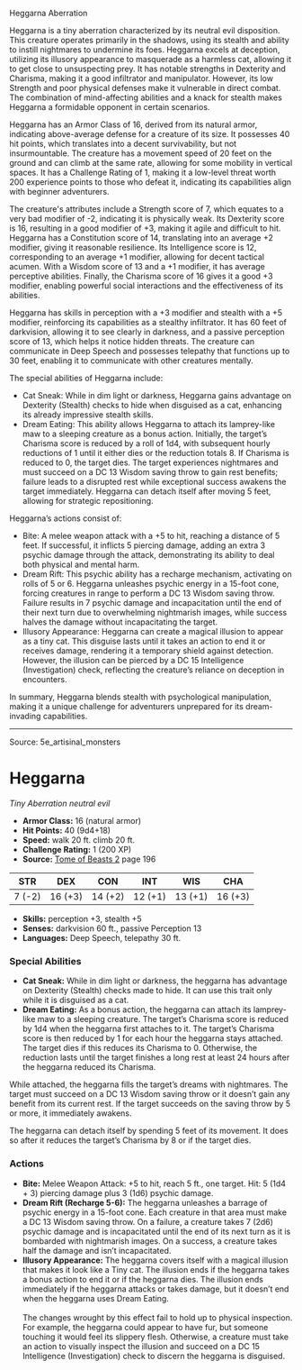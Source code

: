 <MonsterName/>Heggarna</MonsterName>
<CreatureType/>Aberration</CreatureType>

<summary>Heggarna is a tiny aberration characterized by its neutral evil disposition. This creature operates primarily in the shadows, using its stealth and ability to instill nightmares to undermine its foes. Heggarna excels at deception, utilizing its illusory appearance to masquerade as a harmless cat, allowing it to get close to unsuspecting prey. It has notable strengths in Dexterity and Charisma, making it a good infiltrator and manipulator. However, its low Strength and poor physical defenses make it vulnerable in direct combat. The combination of mind-affecting abilities and a knack for stealth makes Heggarna a formidable opponent in certain scenarios.</summary>

<detail>

Heggarna has an Armor Class of 16, derived from its natural armor, indicating above-average defense for a creature of its size. It possesses 40 hit points, which translates into a decent survivability, but not insurmountable. The creature has a movement speed of 20 feet on the ground and can climb at the same rate, allowing for some mobility in vertical spaces. It has a Challenge Rating of 1, making it a low-level threat worth 200 experience points to those who defeat it, indicating its capabilities align with beginner adventurers.

The creature's attributes include a Strength score of 7, which equates to a very bad modifier of -2, indicating it is physically weak. Its Dexterity score is 16, resulting in a good modifier of +3, making it agile and difficult to hit. Heggarna has a Constitution score of 14, translating into an average +2 modifier, giving it reasonable resilience. Its Intelligence score is 12, corresponding to an average +1 modifier, allowing for decent tactical acumen. With a Wisdom score of 13 and a +1 modifier, it has average perceptive abilities. Finally, the Charisma score of 16 gives it a good +3 modifier, enabling powerful social interactions and the effectiveness of its abilities.

Heggarna has skills in perception with a +3 modifier and stealth with a +5 modifier, reinforcing its capabilities as a stealthy infiltrator. It has 60 feet of darkvision, allowing it to see clearly in darkness, and a passive perception score of 13, which helps it notice hidden threats. The creature can communicate in Deep Speech and possesses telepathy that functions up to 30 feet, enabling it to communicate with other creatures mentally.

The special abilities of Heggarna include:

- Cat Sneak: While in dim light or darkness, Heggarna gains advantage on Dexterity (Stealth) checks to hide when disguised as a cat, enhancing its already impressive stealth skills.
- Dream Eating: This ability allows Heggarna to attach its lamprey-like maw to a sleeping creature as a bonus action. Initially, the target’s Charisma score is reduced by a roll of 1d4, with subsequent hourly reductions of 1 until it either dies or the reduction totals 8. If Charisma is reduced to 0, the target dies. The target experiences nightmares and must succeed on a DC 13 Wisdom saving throw to gain rest benefits; failure leads to a disrupted rest while exceptional success awakens the target immediately. Heggarna can detach itself after moving 5 feet, allowing for strategic repositioning.

Heggarna’s actions consist of:

- Bite: A melee weapon attack with a +5 to hit, reaching a distance of 5 feet. If successful, it inflicts 5 piercing damage, adding an extra 3 psychic damage through the attack, demonstrating its ability to deal both physical and mental harm.
- Dream Rift: This psychic ability has a recharge mechanism, activating on rolls of 5 or 6. Heggarna unleashes psychic energy in a 15-foot cone, forcing creatures in range to perform a DC 13 Wisdom saving throw. Failure results in 7 psychic damage and incapacitation until the end of their next turn due to overwhelming nightmarish images, while success halves the damage without incapacitating the target.
- Illusory Appearance: Heggarna can create a magical illusion to appear as a tiny cat. This disguise lasts until it takes an action to end it or receives damage, rendering it a temporary shield against detection. However, the illusion can be pierced by a DC 15 Intelligence (Investigation) check, reflecting the creature’s reliance on deception in encounters.

In summary, Heggarna blends stealth with psychological manipulation, making it a unique challenge for adventurers unprepared for its dream-invading capabilities.</detail>



---

Source: 5e_artisinal_monsters

# Heggarna

*Tiny* *Aberration* *neutral evil*

- **Armor Class:** 16 (natural armor)
- **Hit Points:** 40 (9d4+18)
- **Speed:** walk 20 ft. climb 20 ft.
- **Challenge Rating:** 1 (200 XP)
- **Source:** [Tome of Beasts 2](https://koboldpress.com/kpstore/product/tome-of-beasts-2-for-5th-edition) page 196

| STR | DEX | CON | INT | WIS | CHA |
| --- | --- | --- | --- | --- | --- |
| 7 (-2) | 16 (+3) | 14 (+2) | 12 (+1) | 13 (+1) | 16 (+3) |

- **Skills:** perception +3, stealth +5
- **Senses:** darkvision 60 ft., passive Perception 13
- **Languages:** Deep Speech, telepathy 30 ft.

### Special Abilities

- **Cat Sneak:** While in dim light or darkness, the heggarna has advantage on Dexterity (Stealth) checks made to hide. It can use this trait only while it is disguised as a cat.
- **Dream Eating:** As a bonus action, the heggarna can attach its lamprey-like maw to a sleeping creature. The target’s Charisma score is reduced by 1d4 when the heggarna first attaches to it. The target’s Charisma score is then reduced by 1 for each hour the heggarna stays attached. The target dies if this reduces its Charisma to 0. Otherwise, the reduction lasts until the target finishes a long rest at least 24 hours after the heggarna reduced its Charisma.

While attached, the heggarna fills the target’s dreams with nightmares. The target must succeed on a DC 13 Wisdom saving throw or it doesn’t gain any benefit from its current rest. If the target succeeds on the saving throw by 5 or more, it immediately awakens.

The heggarna can detach itself by spending 5 feet of its movement. It does so after it reduces the target’s Charisma by 8 or if the target dies.

### Actions

- **Bite:** Melee Weapon Attack: +5 to hit, reach 5 ft., one target. Hit: 5 (1d4 + 3) piercing damage plus 3 (1d6) psychic damage.
- **Dream Rift (Recharge 5-6):** The heggarna unleashes a barrage of psychic energy in a 15-foot cone. Each creature in that area must make a DC 13 Wisdom saving throw. On a failure, a creature takes 7 (2d6) psychic damage and is incapacitated until the end of its next turn as it is bombarded with nightmarish images. On a success, a creature takes half the damage and isn’t incapacitated.
- **Illusory Appearance:** The heggarna covers itself with a magical illusion that makes it look like a Tiny cat. The illusion ends if the heggarna takes a bonus action to end it or if the heggarna dies. The illusion ends immediately if the heggarna attacks or takes damage, but it doesn’t end when the heggarna uses Dream Eating.<br><br>The changes wrought by this effect fail to hold up to physical inspection. For example, the heggarna could appear to have fur, but someone touching it would feel its slippery flesh. Otherwise, a creature must take an action to visually inspect the illusion and succeed on a DC 15 Intelligence (Investigation) check to discern the heggarna is disguised.




